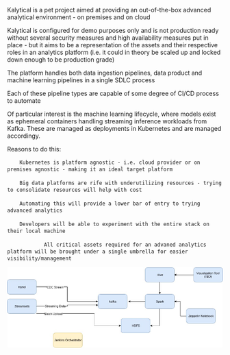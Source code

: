 Kalytical is a pet project aimed at providing an out-of-the-box advanced analytical environment - on premises and on cloud

Kalytical is configured for demo purposes only and is not production ready without several security measures and high availability measures put in place - but it aims to be a representation of the assets and their respective roles in an analytics platform (i.e. it could in theory be scaled up and locked down enough to be production grade)

The platform handles both data ingestion pipelines, data product and machine learning pipelines in a single SDLC process

Each of these pipeline types are capable of some degree of CI/CD process to automate

Of particular interest is the machine learning lifecycle, where models exist as ephemeral containers handling streaming inference workloads from Kafka. These are managed as deployments in Kubernetes and are managed accordingy. 


Reasons to do this:

		Kubernetes is platform agnostic - i.e. cloud provider or on premises agnostic - making it an ideal target platform
	
		Big data platforms are rife with underutilizing resources - trying to consolidate resources will help with cost

		Automating this will provide a lower bar of entry to trying advanced analytics

		Developers will be able to experiment with the entire stack on their local machine
          
                All critical assets required for an advaned analytics platform will be brought under a single umbrella for easier visibility/management



![Proposed Architecture](resources/kalitical_proposed_architecture.jpeg)

